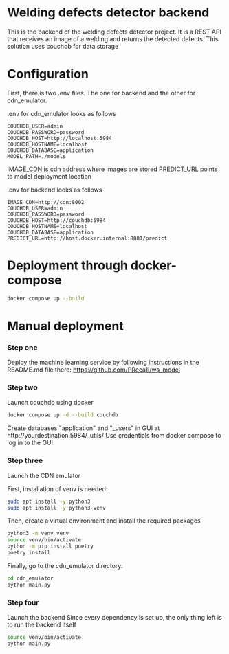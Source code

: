 # Welding defects detector backend

This is the backend of the welding defects detector project. It is a REST API that receives an image of a welding and returns the detected defects.
This solution uses couchdb for data storage
# Configuration

First, there is two .env files. The one for backend and the other for 
cdn_emulator.

.env for cdn_emulator looks as follows
```
COUCHDB_USER=admin
COUCHDB_PASSWORD=password
COUCHDB_HOST=http://localhost:5984
COUCHDB_HOSTNAME=localhost
COUCHDB_DATABASE=application
MODEL_PATH=./models
```

IMAGE_CDN is cdn address where images are stored
PREDICT_URL points to model deployment location

.env for backend looks as follows
```
IMAGE_CDN=http://cdn:8002
COUCHDB_USER=admin
COUCHDB_PASSWORD=password
COUCHDB_HOST=http://couchdb:5984
COUCHDB_HOSTNAME=localhost
COUCHDB_DATABASE=application
PREDICT_URL=http://host.docker.internal:8881/predict
```

# Deployment through docker-compose

```bash
docker compose up --build
```

# Manual deployment

### Step one

Deploy the machine learning service by 
following instructions in the README.md file there: https://github.com/PReca1l/ws_model

### Step two

Launch couchdb using docker

```bash
docker compose up -d --build couchdb
```

Create databases "application" and "_users" in GUI at http://yourdestination:5984/_utils/
Use credentials from docker compose to log in to the GUI

### Step three

Launch the CDN emulator

First, installation of venv is needed:
```bash
sudo apt install -y python3
sudo apt install -y python3-venv
```

Then, create a virtual environment and install the required packages
```bash
python3 -m venv venv
source venv/bin/activate
python -m pip install poetry
poetry install
```

Finally, go to the cdn_emulator directory:
```bash
cd cdn_emulator
python main.py
```

### Step four
Launch the backend
Since every dependency is set up, the only thing left is to run the backend itself


```bash
source venv/bin/activate
python main.py
```